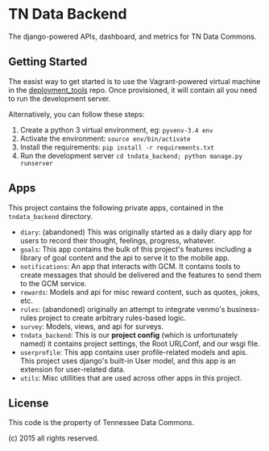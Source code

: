 TN Data Backend
===============

The django-powered APIs, dashboard, and metrics for TN Data Commons.


Getting Started
---------------

The easist way to get started is to use the Vagrant-powered virtual machine
in the [deployment_tools](https://bitbucket.org/tndata/deployment_tools)
repo. Once provisioned, it will contain all you need to run the development
server.

Alternatively, you can follow these steps:

1. Create a python 3 virtual environment, eg: `pyvenv-3.4 env`
2. Activate the environment: `source env/bin/activate`
3. Install the requirements: `pip install -r requirements.txt`
4. Run the development server `cd tndata_backend; python manage.py runserver`


Apps
----

This project contains the following private apps, contained in the `tndata_backend`
directory.

- `diary`: (abandoned) This was originally started as a daily diary app for
  users to record their thought, feelings, progress, whatever.
- `goals`: This app contains the bulk of this project's features including
  a library of goal content and the api to serve it to the mobile app.
- `notifications`: An app that interacts with GCM. It contains tools to create
  messages that should be delivered and the features to send them to the GCM
  service.
- `rewards`: Models and api for misc reward content, such as quotes, jokes, etc.
- `rules`: (abandoned) originally an attempt to integrate venmo's business-rules
  project to create arbitrary rules-based logic.
- `survey`: Models, views, and api for surveys.
- `tndata_backend`: This is our **project config** (which is unfortunately named)
  it contains project settings, the Root URLConf, and our wsgi file.
- `userprofile`: This app contains user profile-related models and apis. This
  project uses django's built-in User model, and this app is an extension for
  user-related data.
- `utils`: Misc utillities that are used across other apps in this project.

License
-------

This code is the property of Tennessee Data Commons.

(c) 2015 all rights reserved.
